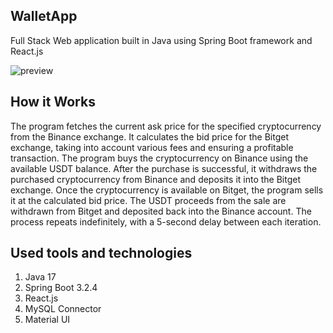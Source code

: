  <h2>WalletApp</h2>
 
 <p>Full Stack Web application built in Java using Spring Boot framework and React.js</p>

![preview](https://github.com/kubicaaaa/WalletApp/assets/136459875/0d6b9962-56c3-4b60-a293-6511f67893dc)


<h2>How it Works</h2>

<p>The program fetches the current ask price for the specified cryptocurrency from the Binance exchange. It calculates the bid price for the Bitget exchange, taking into account various fees and ensuring a profitable transaction. The program buys the cryptocurrency on Binance using the available USDT balance. After the purchase is successful, it withdraws the purchased cryptocurrency from Binance and deposits it into the Bitget exchange. Once the cryptocurrency is available on Bitget, the program sells it at the calculated bid price. The USDT proceeds from the sale are withdrawn from Bitget and deposited back into the Binance account. The process repeats indefinitely, with a 5-second delay between each iteration.</p>


<h2>Used tools and technologies</h2>

<ol>
  <li>Java 17</li>
  <li>Spring Boot 3.2.4</li>
  <li>React.js</li>
  <li>MySQL Connector</li>
  <li>Material UI</li>
</ol>
